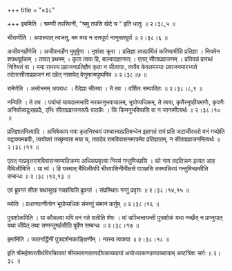 +++
title = "०३८"

+++
इयमिति । श्रमणी तपस्विनी, "श्रमु तपसि खेदे च " इति धातुः  ॥  २।३८,५  ॥   

  

चीराणीति । अपास्यात् त्यजतु, मम मया न दत्तपूर्वा नानुमतपूर्वा  ॥  २।३८।६  ॥   

  

अजीवनार्हेणेति । अजीवनार्हेण मुमूर्षुणा । नृशंसा क्रूरा । प्रतिज्ञा त्वत्प्रार्थितं करिष्यामीति प्रतिज्ञा । नियमेन शपथपूर्वकम् । तावत् प्रथमम् । कृता त्वया हि, बाल्यादज्ञानात् । एतत् सीताप्रव्राजनम् । प्रतिपन्नं प्रारब्धं निश्चितं वा । मया रामस्य प्रव्राजनप्रतिज्ञैव कृता न सीतायाः, त्वयैव केवलमस्याः प्रवाजनमारभ्यते तदेतत्सीताप्रव्राजनं मां दहेत् नाशयेत् वेणुमात्मपुष्पमिव  ॥  २।३८।७  ॥   

  

रामेणेति । असोभनम् अपराधः । वैदेह्या सीतया । ते तव । दर्शितः सम्पादितः  ॥  २।३८।८,९  ॥   

  

नन्विति । ते तव । पर्याप्तं यावदात्मभावि नरकानुभवायालम्, भूयोप्यधिकम्, ते त्वया, कृतैरनुष्ठीयमाणैः, कृपणैः अनिर्वाच्यदुःखप्रदैः, एभिः सीताप्रव्राजनरूपैः पातकैः । किं किमनुभविष्यसि वा न जानामीत्यर्थः  ॥  २।३८।१०  ॥   

  

प्रतिज्ञातमित्यादि । अभिषेकाय मया कृतनिश्चयं पश्चात्त्वत्प्रतिबन्धेन इहागतं रामं प्रति जटाचीरधरो वनं गच्छेति यद्वाक्यमब्रवीः, त्वयोक्तं तच्छृण्वता मया च, तावदेव रामविवासनमात्रमेव प्रतिज्ञातम्, न सीताप्रव्राजनमित्यर्थः  ॥  २।३८।११  ॥   

  

एतत् मत्प्रवृत्तरामविवासनमप्यतिक्रम्य अधिकप्रवृत्त्या निरयं गन्तुमिच्छसि । को नाम तदतिक्रम इत्यत आह मैथिलीमिति । या त्वं । हि यस्मात् मैथिलीमपि चीरवासिनीमीक्षसे वाञ्छसि तस्मान्निरयं गन्तुमिच्छसीति सम्बन्धः  ॥  २।३८।१२,१३  ॥   

  

एवं ब्रुवन्तं सीता यथासुखं गच्छत्विति ब्रुवन्तं । संप्रस्थितः गन्तुं प्रवृत्तः  ॥  २।३८।१४,१५  ॥   

  

मयेति । प्रधानपत्नीत्वेन भूयोप्यधिकं संमन्तुं संमानं कर्तुम्  ॥  २।३८।१६  ॥   

  

पुत्रशोकमिति । या कौसल्या मयि वनं गते सतीति शेषः । मां सञ्चिन्तयन्ती पुत्रशोकं यथा नर्च्छेत् न प्राप्नुयात् यथा जीवेत् तथा सम्मन्तुमर्हसीति पूर्वेण सम्बन्धः  ॥  २।३८।१७  ॥   

  

इमामिति । जातगर्द्धिनीं पुत्रदर्शनकाङ्क्षिणीम् । न्यस्य त्वक्त्वा  ॥  २।३८।१८  ॥   

  

इति श्रीमहेश्वरतीर्थविरचितायां श्रीरामायणतत्त्वदीपकाख्यायां अयोध्याकाण्डव्याख्यायाम् अष्टत्रिंशः सर्गः  ॥  २।३८  ॥   

  

  

